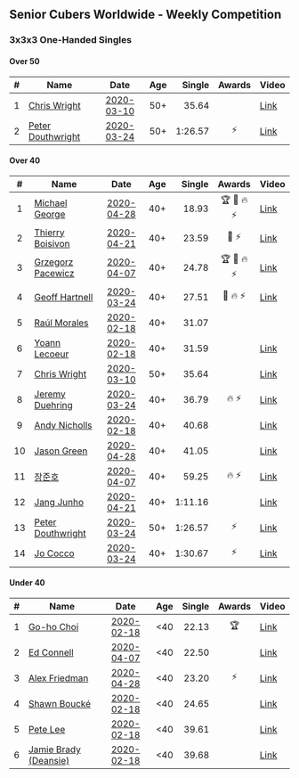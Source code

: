 ## Senior Cubers Worldwide - Weekly Competition
### 3x3x3 One-Handed Singles

#### Over 50

| # | Name | Date | Age | Single | Awards | Video |
| :--: | -- | :--: | :--: | --: | :--: | -- |
| 1 | [Chris Wright](../persons/chris_wright.md) | [2020-03-10](results/2020-03-10.md) | 50+ | 35.64 |  | [Link](https://www.facebook.com/events/684510792316675/permalink/685546418879779/) |
| 2 | [Peter Douthwright](../persons/peter_douthwright.md) | [2020-03-24](results/2020-03-24.md) | 50+ | 1:26.57 | ⚡ | [Link](https://www.facebook.com/events/212335450005639/permalink/214352896470561/) |

#### Over 40

| # | Name | Date | Age | Single | Awards | Video |
| :--: | -- | :--: | :--: | --: | :--: | -- |
| 1 | [Michael George](../persons/michael_george.md) | [2020-04-28](results/2020-04-28.md) | 40+ | 18.93 | 🏆 🥇 🔥 ⚡ | [Link](https://www.facebook.com/events/535188653858103/permalink/535332343843734/) |
| 2 | [Thierry Boisivon](../persons/thierry_boisivon.md) | [2020-04-21](results/2020-04-21.md) | 40+ | 23.59 | 🥈 ⚡ | [Link](https://www.facebook.com/events/880278499062375/permalink/882003692223189/) |
| 3 | [Grzegorz Pacewicz](../persons/grzegorz_pacewicz.md) | [2020-04-07](results/2020-04-07.md) | 40+ | 24.78 | 🏆 🥇 🔥 ⚡ | [Link](https://www.facebook.com/events/682716079141575/permalink/686891215390728/) |
| 4 | [Geoff Hartnell](../persons/geoff_hartnell.md) | [2020-03-24](results/2020-03-24.md) | 40+ | 27.51 | 🥈 🔥 ⚡ | [Link](https://www.facebook.com/events/212335450005639/permalink/215249939714190/) |
| 5 | [Raúl Morales](../persons/raul_morales.md) | [2020-02-18](results/2020-02-18.md) | 40+ | 31.07 |  | |
| 6 | [Yoann Lecoeur](../persons/yoann_lecoeur.md) | [2020-02-18](results/2020-02-18.md) | 40+ | 31.59 |  | [Link](https://www.facebook.com/events/1618332754973681/permalink/1622459904560966/) |
| 7 | [Chris Wright](../persons/chris_wright.md) | [2020-03-10](results/2020-03-10.md) | 50+ | 35.64 |  | [Link](https://www.facebook.com/events/684510792316675/permalink/685546418879779/) |
| 8 | [Jeremy Duehring](../persons/jeremy_duehring.md) | [2020-03-24](results/2020-03-24.md) | 40+ | 36.79 | 🔥 ⚡ | [Link](https://www.facebook.com/events/212335450005639/permalink/213082393264278/) |
| 9 | [Andy Nicholls](../persons/andy_nicholls.md) | [2020-02-18](results/2020-02-18.md) | 40+ | 40.68 |  | [Link](https://www.facebook.com/events/1618332754973681/permalink/1618697511603872/) |
| 10 | [Jason Green](../persons/jason_green.md) | [2020-04-28](results/2020-04-28.md) | 40+ | 41.05 |  | [Link](https://www.facebook.com/jasongreenbowler/videos/10163336975180425/) |
| 11 | [장준호](../persons/장준호.md) | [2020-04-07](results/2020-04-07.md) | 40+ | 59.25 | 🔥 ⚡ | [Link](https://www.facebook.com/events/682716079141575/permalink/686595828753600/) |
| 12 | [Jang Junho](../persons/jang_junho.md) | [2020-04-21](results/2020-04-21.md) | 40+ | 1:11.16 |  | [Link](https://www.facebook.com/events/880278499062375/permalink/884489028641322/) |
| 13 | [Peter Douthwright](../persons/peter_douthwright.md) | [2020-03-24](results/2020-03-24.md) | 50+ | 1:26.57 | ⚡ | [Link](https://www.facebook.com/events/212335450005639/permalink/214352896470561/) |
| 14 | [Jo Cocco](../persons/jo_cocco.md) | [2020-03-24](results/2020-03-24.md) | 40+ | 1:30.67 | ⚡ | [Link](https://www.facebook.com/events/212335450005639/permalink/216613862911131/) |

#### Under 40

| # | Name | Date | Age | Single | Awards | Video |
| :--: | -- | :--: | :--: | --: | :--: | -- |
| 1 | [Go-ho Choi](../persons/go-ho_choi.md) | [2020-02-18](results/2020-02-18.md) | <40 | 22.13 | 🏆 | [Link](https://www.facebook.com/events/1618332754973681/permalink/1618631721610451/) |
| 2 | [Ed Connell](../persons/ed_connell.md) | [2020-04-07](results/2020-04-07.md) | <40 | 22.50 |  | [Link](https://www.facebook.com/events/682716079141575/permalink/684177285662121/) |
| 3 | [Alex Friedman](../persons/alex_friedman.md) | [2020-04-28](results/2020-04-28.md) | <40 | 23.20 | ⚡ | [Link](https://www.facebook.com/events/535188653858103/permalink/538723453504623/) |
| 4 | [Shawn Boucké](../persons/shawn_boucke.md) | [2020-02-18](results/2020-02-18.md) | <40 | 24.65 |  | [Link](https://www.facebook.com/events/1618332754973681/permalink/1621909717949318/) |
| 5 | [Pete Lee](../persons/pete_lee.md) | [2020-02-18](results/2020-02-18.md) | <40 | 39.61 |  | [Link](https://www.facebook.com/events/1618332754973681/permalink/1622571537883136/) |
| 6 | [Jamie Brady (Deansie)](../persons/jamie_brady.md) | [2020-02-18](results/2020-02-18.md) | <40 | 39.68 |  | [Link](https://www.facebook.com/events/1618332754973681/permalink/1618918598248430/) |


<!-- Global site tag (gtag.js) - Google Analytics -->
<script async src="https://www.googletagmanager.com/gtag/js?id=UA-86348435-3"></script>
<script>window.dataLayer = window.dataLayer || []; function gtag() {dataLayer.push(arguments);} gtag('js', new Date()); gtag('config', 'UA-86348435-3');</script>
